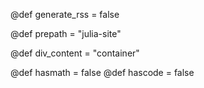 @def generate_rss = false

@def prepath = "julia-site"

@def div_content = "container" <!-- instead of franklin-content -->

<!-- by default pages don't have maths or code -->
@def hasmath = false
@def hascode = false
